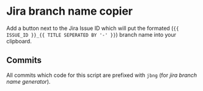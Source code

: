 # Jira branch name copier

Add a button next to the Jira Issue ID which will put the formated (`{{ ISSUE_ID }}_{{ TITLE SEPERATED BY '-' }}`) branch name into
your clipboard.

## Commits

All commits which code for this script are prefixed with `jbng` (for _jira branch name generator_).
